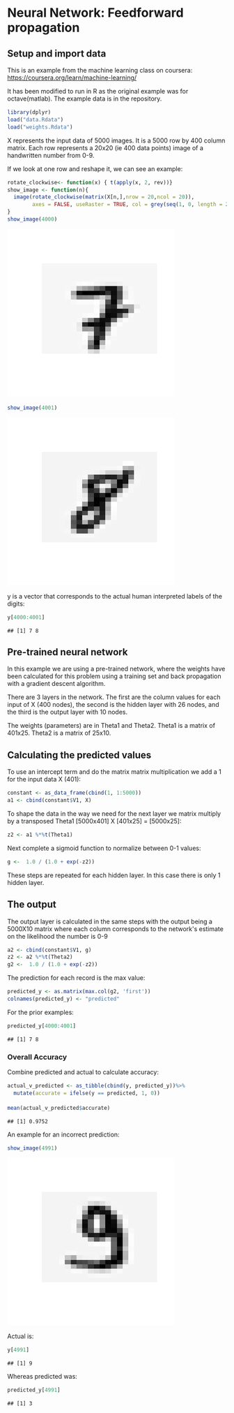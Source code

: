 Neural Network: Feedforward propagation
================

Setup and import data
---------------------

This is an example from the machine learning class on coursera: <https://coursera.org/learn/machine-learning/>

It has been modified to run in R as the original example was for octave(matlab). The example data is in the repository.

``` r
library(dplyr)
load("data.Rdata")
load("weights.Rdata")
```

X represents the input data of 5000 images. It is a 5000 row by 400 column matrix. Each row represents a 20x20 (ie 400 data points) image of a handwritten number from 0-9.

If we look at one row and reshape it, we can see an example:

``` r
rotate_clockwise<- function(x) { t(apply(x, 2, rev))}
show_image <- function(n){
  image(rotate_clockwise(matrix(X[n,],nrow = 20,ncol = 20)),
        axes = FALSE, useRaster = TRUE, col = grey(seq(1, 0, length = 256)))
}
show_image(4000)
```

![](Hand_Digit_Example_files/figure-markdown_github/unnamed-chunk-2-1.png)

``` r
show_image(4001)
```

![](Hand_Digit_Example_files/figure-markdown_github/unnamed-chunk-2-2.png)

y is a vector that corresponds to the actual human interpreted labels of the digits:

``` r
y[4000:4001]
```

    ## [1] 7 8

Pre-trained neural network
--------------------------

In this example we are using a pre-trained network, where the weights have been calculated for this problem using a training set and back propagation with a gradient descent algorithm.

There are 3 layers in the network. The first are the column values for each input of X (400 nodes), the second is the hidden layer with 26 nodes, and the third is the output layer with 10 nodes.

The weights (parameters) are in Theta1 and Theta2. Theta1 is a matrix of 401x25. Theta2 is a matrix of 25x10.

Calculating the predicted values
--------------------------------

To use an intercept term and do the matrix matrix multiplication we add a 1 for the input data X (401):

``` r
constant <- as_data_frame(cbind(1, 1:5000))
a1 <- cbind(constant$V1, X)
```

To shape the data in the way we need for the next layer we matrix multiply by a transposed Theta1 \[5000x401\] X \[401x25\] = \[5000x25\]:

``` r
z2 <- a1 %*%t(Theta1)
```

Next complete a sigmoid function to normalize between 0-1 values:

``` r
g <-  1.0 / (1.0 + exp(-z2))
```

These steps are repeated for each hidden layer. In this case there is only 1 hidden layer.

The output
----------

The output layer is calculated in the same steps with the output being a 5000X10 matrix where each column corresponds to the network's estimate on the likelihood the number is 0-9

``` r
a2 <- cbind(constant$V1, g)
z2 <- a2 %*%t(Theta2)
g2 <-  1.0 / (1.0 + exp(-z2))
```

The prediction for each record is the max value:

``` r
predicted_y <- as.matrix(max.col(g2, 'first'))
colnames(predicted_y) <- "predicted"
```

For the prior examples:

``` r
predicted_y[4000:4001]
```

    ## [1] 7 8

### Overall Accuracy

Combine predicted and actual to calculate accuracy:

``` r
actual_v_predicted <- as_tibble(cbind(y, predicted_y))%>%
  mutate(accurate = ifelse(y == predicted, 1, 0))

mean(actual_v_predicted$accurate)
```

    ## [1] 0.9752

An example for an incorrect prediction:

``` r
show_image(4991)
```

![](Hand_Digit_Example_files/figure-markdown_github/unnamed-chunk-11-1.png)

Actual is:

``` r
y[4991]
```

    ## [1] 9

Whereas predicted was:

``` r
predicted_y[4991]
```

    ## [1] 3

